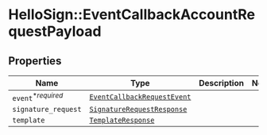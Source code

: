 # HelloSign::EventCallbackAccountRequestPayload



## Properties

| Name | Type | Description | Notes |
| ---- | ---- | ----------- | ----- |
| `event`<sup>*_required_</sup> | [```EventCallbackRequestEvent```](EventCallbackRequestEvent.md) |    |  |
| `signature_request` | [```SignatureRequestResponse```](SignatureRequestResponse.md) |    |  |
| `template` | [```TemplateResponse```](TemplateResponse.md) |    |  |

